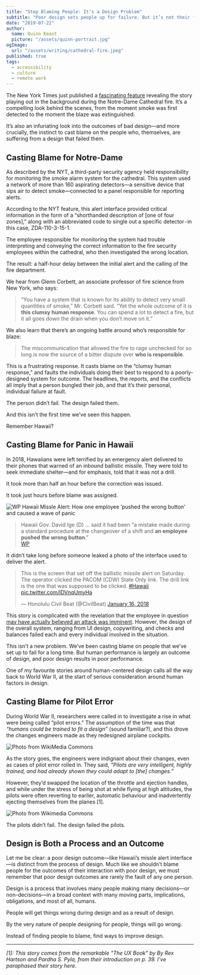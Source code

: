 ```yaml
---
title: "Stop Blaming People: It’s a Design Problem"
subtitle: "Poor design sets people up for failure. But it’s not their failure."
date: "2019-07-22"
author:
  name: Quinn Keast
  picture: "/assets/quinn-portrait.jpg"
ogImage:
  url: "/assets/writing/cathedral-fire.jpeg"
published: true
tags:
  - accessibility
  - culture
  - remote work
---
```


The New York Times just published a [fascinating feature](https://www.nytimes.com/interactive/2019/07/16/world/europe/notre-dame.html) revealing the story playing out in the background during the Notre-Dame Cathedral fire. It’s a compelling look behind the scenes, from the moment smoke was first detected to the moment the blaze was extinguished.

It’s also an infuriating look into the outcomes of bad design—and more crucially, the instinct to cast blame on the people who, themselves, are suffering from a design that failed them.

## Casting Blame for Notre-Dame

As described by the NYT, a third-party security agency held responsibility for monitoring the smoke alarm system for the cathedral. This system used a network of more than 160 aspirating detectors—a sensitive device that sips air to detect smoke—connected to a panel responsible for reporting alerts.

According to the NYT feature, this alert interface provided critical information in the form of a “shorthanded description of \[one of four zones\],” along with an abbreviated code to single out a specific detector - in this case, ZDA-110-3-15-1.

The employee responsible for monitoring the system had trouble interpreting and conveying the correct information to the fire security employees within the cathedral, who then investigated the wrong location.

The result: a half-hour delay between the initial alert and the calling of the fire department.

We hear from Glenn Corbett, an associate professor of fire science from New York, who says:

> “You have a system that is known for its ability to detect very small quantities of smoke,” Mr. Corbett said. “Yet the whole outcome of it is **this clumsy human response**. You can spend a lot to detect a fire, but it all goes down the drain when you don’t move on it.”

We also learn that there’s an ongoing battle around who’s responsible for blaze:

> The miscommunication that allowed the fire to rage unchecked for so long is now the source of a bitter dispute over **who is responsible**.

This is a frustrating response. It casts blame on the “clumsy human response,” and faults the individuals doing their best to respond to a poorly-designed system for outcome. The headlines, the reports, and the conflicts all imply that a person bungled their job, and that it’s their personal, individual failure at fault.

The person didn’t fail. The design failed them.

And this isn’t the first time we’ve seen this happen.

Remember Hawaii?

## Casting Blame for Panic in Hawaii

In 2018, Hawaiians were left terrified by an emergency alert delivered to their phones that warned of an inbound ballistic missile. They were told to seek immediate shelter—and for emphasis, told that it was not a drill.

It took more than half an hour before the correction was issued.

It took just hours before blame was assigned.

![WP Hawaii Missle Alert: How one employee ’pushed the wrong button’ and caused a wave of panic](/assets/writing/hawaii-missile-alert.png)

> Hawaii Gov. David Ige (D) … said it had been “a mistake made during a standard procedure at the changeover of a shift and **an employee pushed the wrong button**.”  
> [WP](https://www.washingtonpost.com/news/post-nation/wp/2018/01/14/hawaii-missile-alert-how-one-employee-pushed-the-wrong-button-and-caused-a-wave-of-panic/)

It didn’t take long before someone leaked a photo of the interface used to deliver the alert.

<blockquote class="twitter-tweet" data-dnt="true"><p lang="en" dir="ltr">This is the screen that set off the ballistic missile alert on Saturday. The operator clicked the PACOM (CDW) State Only link. The drill link is the one that was supposed to be clicked. <a href="https://twitter.com/hashtag/Hawaii?src=hash&amp;ref_src=twsrc%5Etfw">#Hawaii</a> <a href="https://t.co/lDVnqUmyHa">pic.twitter.com/lDVnqUmyHa</a></p>&mdash; Honolulu Civil Beat (@CivilBeat) <a href="https://twitter.com/CivilBeat/status/953127542050795520?ref_src=twsrc%5Etfw">January 16, 2018</a></blockquote> <script async src="https://platform.twitter.com/widgets.js" charset="utf-8"></script>

This story is complicated with the revelation that the employee in question [may have actually believed an attack was imminent](https://www.washingtonpost.com/news/posteverything/wp/2018/02/01/the-missile-employee-messed-up-because-hawaii-rewards-incompetence/). However, the design of the overall system, ranging from UI design, copywriting, and checks and balances failed each and every individual involved in the situation.

This isn’t a new problem. We’ve been casting blame on people that we’ve set up to fail for a long time. But human performance is largely an outcome of design, and poor design results in poor performance.

One of my favourite stories around human-centered design calls all the way back to World War II, at the start of serious consideration around human factors in design.

## Casting Blame for Pilot Error

During World War II, researchers were called in to investigate a rise in what were being called “pilot errors.” The assumption of the time was that _“humans could be trained to fit a design”_ (sound familiar?), and this drove the changes engineers made as they redesigned airplane cockpits.

![Photo from WikiMedia Commons](/assets/writing/blame-pilot-issues.jpg)

As the story goes, the engineers were indignant about their changes, even as cases of pilot error rolled in. They said, _“Pilots are very intelligent, highly trained, and had already shown they could adapt to \[the\] changes.”_

However, they’d swapped the location of the throttle and ejection handles, and while under the stress of being shot at while flying at high altitudes, the pilots were often reverting to earlier, automatic behaviour and inadvertently ejecting themselves from the planes \[1\].

![Photo from Wikimedia Commons](/assets/writing/ejection.png)

The pilots didn’t fail. The design failed the pilots.

## Design is Both a Process and an Outcome

Let me be clear: a poor design outcome—like Hawaii’s missle alert interface—is distinct from the process of design. Much like we shouldn’t blame people for the outcomes of their interaction with poor design, we must remember that poor design outcomes are rarely the fault of any one person.

Design is a process that involves many people making many decisions—or non-decisions—in a broad context with many moving parts, implications, obligations, and most of all, humans.

People will get things wrong during design and as a result of design.

By the very nature of people designing for people, things will go wrong.

Instead of finding people to blame, find ways to improve design.

---

_\[1\]: This story comes from the remarkable “The UX Book” by By Rex Hartson and Pardha S. Pyla, from their introduction on p. 39. I’ve paraphased their story here._
